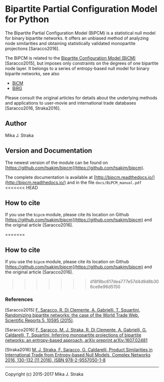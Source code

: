 # Bipartite Partial Configuration Model for Python

The Bipartite Partial Configuration Model (BiPCM) is a statistical null model
for binary bipartite networks. It offers an unbiased method of
analyzing node similarities and obtaining statistically validated monopartite
projections \[Saracco2016\].

The BiPCM is related to the [Bipartite Configuration Model
(BiCM)](https://github.com/tsakim/bicm) \[Saracco2015\], but imposes only
constraints on the degrees of one bipartite node layer. It belongs to a series
of entropy-based null model for binary biparite networks, see also

* [BiCM](https://github.com/tsakim/bicm)
* [BiRG](https://github.com/tsakim/birg)

Please consult the original articles for details about the underlying methods
and applications to user-movie and international trade databases
\[Saracco2016, Straka2016\].
 
## Author 

Mika J. Straka

## Version and Documentation

The newest version of the module can be found on
[https://github.com/tsakim/bipcm](https://github.com/tsakim/bipcm).

The complete documentation is available at
[http://bipcm.readthedocs.io/](http://bipcm.readthedocs.io/) and in the file
`docs/BiPCM_manual.pdf`
<<<<<<< HEAD

## How to cite

If you use the `bipcm` module, please cite its location on Github
[https://github.com/tsakim/bipcm](https://github.com/tsakim/bipcm) and the
original article \[Saracco2016\]. 

=======

## How to cite

If you use the `bipcm` module, please cite its location on Github
[https://github.com/tsakim/bipcm](https://github.com/tsakim/bipcm) and the
original article \[Saracco2016\]. 

>>>>>>> d18f8bc617dea777e57d4d9d8b306ce6e96d5150
### References

\[Saracco2015\] [F. Saracco, R. Di Clemente, A. Gabrielli, T. Squartini, Randomizing bipartite networks: the case of the World Trade Web, Scientific Reports 5, 10595 (2015)](http://www.nature.com/articles/srep10595).

\[Saracco2016\] [F. Saracco, M. J. Straka, R. Di Clemente, A. Gabrielli, G. Caldarelli, T. Squartini, Inferring monopartite projections of bipartite networks: an entropy-based approach, arXiv preprint arXiv:1607.02481](https://arxiv.org/abs/1607.02481)

\[Straka2016\] [M. J. Straka, F. Saracco, G. Caldarelli, Product Similarities in International Trade from Entropy-based Null Models, Complex Networks 2016, 130-132 (11 2016), ISBN 978-2-9557050-1-8](http://www.complexnetworks.org/BookOfAbstractCNA16.pdf)

<!---
It is also possible to calculate the probabilites of two nodes (i, j) having 0, 1, ..., M nearest neighbors in common, where M is the number of nodes in the opposite bipartite layer. To do so for the row-nodes, execute 
```python
cma.save_lambda_probdist(bip_set=True, write=True, filename=<filename>, delim='\t')
```
For the column-nodes, use `bip_set=False`.The default name of the ouput file is `pbicm_lambdaprob_contr_<constraint>_layer_<bip_set>.csv`.

Note that, if `<constraint> == <bip_set>`, the output file contains N(N - 1) rows for the node pairs (1, 2), (1, 3), ..., (1, N), (2, 3), ..., (N - 1, N), and M + 1 columns contain the probabilities of having 0, 1, ..., M common neighbors.
If `<constraint> != <bip_set>`, the file contains only one row containing the probabilities for two nodes (i, j) sharing 0, 1, ..., M + 1 common neighbors, since the probability distribution is the same for all node pairs in the bipartite nodes set `bip_set`.  

-->

---
Copyright (c) 2015-2017 Mika J. Straka 
